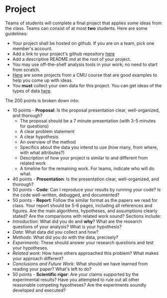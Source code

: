 # Project

Teams of students will complete a final project that applies some ideas from the class. Teams can consist of at most **two** students. Here are some guidelines:

- Your project shall be hosted on github. If you are on a team, pick one member's account.
- Add a link to your project's github repository [here](https://github.com/iit-cs579/main/wiki/Project-Teams)
- Add a descriptive README.md at the root of your project.
- You may use off-the-shelf analysis tools in your work; no need to start from scratch.
- [Here](http://curtis.ml.cmu.edu/w/courses/index.php/Social_Media_Analysis_10-802_in_Fall_2012#Sample_Projects) are some projects from a CMU course that are good examples to help you come up with ideas.
- You **must** collect your own data for this project. You can get ideas of the types of data [here](https://github.com/aronwc/mlsm/wiki/Data).

The 200 points is broken down into:
- 10 points - **Proposal**: Is the proposal presentation clear, well-organized, and thorough?
  -  The proposal should be a 7 minute presentation (with 3-5 minutes for questions)
  -  A clear problem statement
  -  A clear hypothesis
  -  An overview of the method
  -  Specifics about the data you intend to use (how many, from where, with what attributes?)
  -  Description of how your project is similar to and different from related work
  -  A timeline for the remaining work. For teams, indicate who will do what.
-  40 points - **Presentation**: Is the presentation clear, well-organized, and thorough?
-  50 points - **Code**: Can I reproduce your results by running your code? Is the code well-written, debugged, and documented?
-  50 points - **Report**: Follow the similar format as the papers we read for class. Your report should be 5-6 pages, including all references and figures. Are the main algorithms, hypotheses, and assumptions clearly stated? Are the comparisons with related work sound? Sections include:
  - *Introduction*: What did you do and **why**? What are the research questions of your analysis? What is your hypothesis?
  - *Data*: What data did you collect and how?
  - *Methods*: What did you do with the data, precisely?
  - *Experiments*: These should answer your research questions and test your hypotheses.
  - *Related work*: How have others approached this problem? What makes your approach different?
  - *Conclusions and Future Work*: What should we have learned from reading your paper? What's left to do?
- 50 points - **Scientific rigor**: Are your claims supported by the experimental results? Have you attempted to rule out all other reasonable competing hypotheses? Are the experiments soundly developed and executed?
